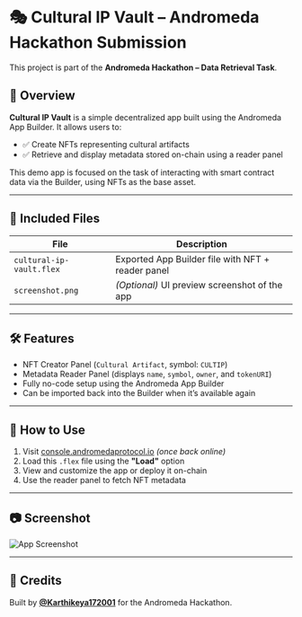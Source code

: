# 🎭 Cultural IP Vault – Andromeda Hackathon Submission

This project is part of the **Andromeda Hackathon – Data Retrieval Task**.

## 📌 Overview

**Cultural IP Vault** is a simple decentralized app built using the Andromeda App Builder. It allows users to:

- ✅ Create NFTs representing cultural artifacts
- ✅ Retrieve and display metadata stored on-chain using a reader panel

This demo app is focused on the task of interacting with smart contract data via the Builder, using NFTs as the base asset.

---

## 📁 Included Files

| File                  | Description                                   |
|-----------------------|-----------------------------------------------|
| `cultural-ip-vault.flex` | Exported App Builder file with NFT + reader panel |
| `screenshot.png`      | *(Optional)* UI preview screenshot of the app |

---

## 🛠️ Features

- NFT Creator Panel (`Cultural Artifact`, symbol: `CULTIP`)
- Metadata Reader Panel (displays `name`, `symbol`, `owner`, and `tokenURI`)
- Fully no-code setup using the Andromeda App Builder
- Can be imported back into the Builder when it’s available again

---

## 🚀 How to Use

1. Visit [console.andromedaprotocol.io](https://console.andromedaprotocol.io) *(once back online)*
2. Load this `.flex` file using the **"Load"** option
3. View and customize the app or deploy it on-chain
4. Use the reader panel to fetch NFT metadata

---

## 📷 Screenshot

![App Screenshot](screenshot.png)

---

## 🙌 Credits

Built by **[@Karthikeya172001](https://github.com/Karthikeya172001)** for the Andromeda Hackathon.
